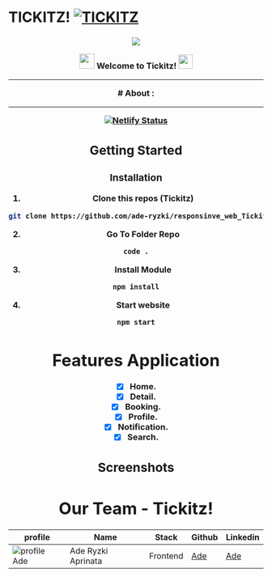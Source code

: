 # TICKITZ!  [![TICKITZ](https://awesome.re/badge-flat2.svg)](https://)
<h3 align="center">

![](https://capsule-render.vercel.app/api?type=waving&color=gradient&height=100&section=header)

<img src="https://camo.githubusercontent.com/5bbf8ca61ef5f92684489ace45ad6f45984fff87a621040c62b1fe31e3005ff9/687474703a2f2f692e696d6775722e636f6d2f436a34724d72532e676966" width="30">
  Welcome to Tickitz!
  <img src="https://media.giphy.com/media/hvRJCLFzcasrR4ia7z/giphy.gif" width="28">
  
---
<div align="center">
# About :
  
---
[![Netlify Status](https://tickitzresposive.netlify.app/)]()
## Getting Started
  
### Installation
  
1. Clone this repos (Tickitz)
```sh
git clone https://github.com/ade-ryzki/responsinve_web_Tickitz
```
2. Go To Folder Repo
```sh
code .
```
3. Install Module
```sh
npm install
```
  
4. Start website
```sh
npm start
```
  
# Features Application
- [x] Home.
- [x] Detail.
- [x] Booking.
- [x] Profile.
- [x] Notification.
- [x] Search.
## Screenshots  

  
# Our Team - Tickitz!
 | profile | Name | Stack | Github | Linkedin |
 | ------- | ---- | ------ | ------ | -------- |
 | ![profile Ade][img-Ade] | Ade Ryzki Aprinata | Frontend | [Ade](https://github.com/ade-ryzki)|[Ade](https://www.linkedin.com/in/aderyzki/)
  
[img-Ade]: https://avatars.githubusercontent.com/u/95088271?v=4